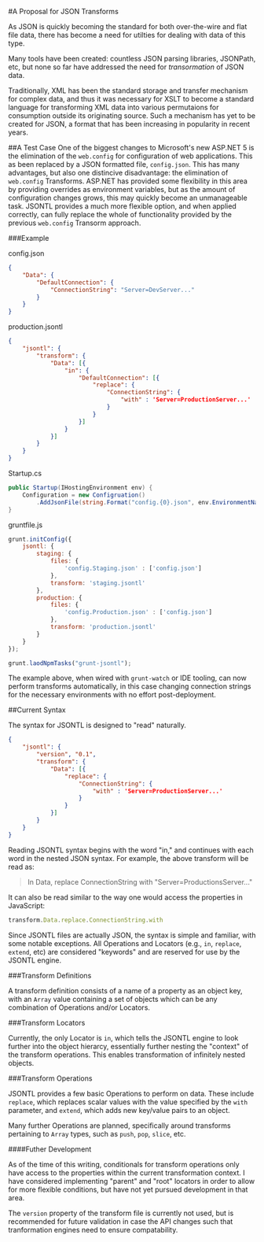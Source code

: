 #A Proposal for JSON Transforms

As JSON is quickly becoming the standard for both over-the-wire and flat file
data, there has become a need for utilties for dealing with data of this type.

Many tools have been created: countless JSON parsing libraries, JSONPath, etc, 
but none so far have addressed the need for *transormation* of JSON data.

Traditionally, XML has been the standard storage and transfer mechanism for
complex data, and thus it was necessary for XSLT to become a standard language
for transforming XML data into various permutaions for consumption outside its
originating source.  Such a mechanism has yet to be created for JSON, a format
that has been increasing in popularity in recent years.

##A Test Case
One of the biggest changes to Microsoft's new ASP.NET 5 is the elimination of
the `web.config` for configuration of web applications.  This as been replaced
by a JSON formatted file, `config.json`.  This has many advantages, but
also one distincive disadvantage: the elimination of `web.config` Transforms.
ASP.NET has provided some flexibility in this area by providing overrides as
environment variables, but as the amount of configuration changes grows, this 
may quickly become an unmanageable task.  JSONTL provides a much more flexible
option, and when applied correctly, can fully replace the whole of functionality
provided by the previous `web.config` Transorm approach.

###Example

config.json
```json
{
	"Data": {
		"DefaultConnection": {
			"ConnectionString": "Server=DevServer..."
		}
	}
}
```

production.jsontl
```json
{
	"jsontl": {
		"transform": {
			"Data": [{
				"in": {
					"DefaultConnection": [{
						"replace": {
							"ConnectionString": {
								"with" : 'Server=ProductionServer...'
							}
						}
					}]
				}
			}]
		}
	}
}
```

Startup.cs
```cs
public Startup(IHostingEnvironment env) {
	Configuration = new Configruation()
		.AddJsonFile(string.Format("config.{0}.json", env.EnvironmentName));
}
```

gruntfile.js
```js
grunt.initConfig({
	jsontl: {
		staging: {
			files: {
				'config.Staging.json' : ['config.json']
			},
			transform: 'staging.jsontl'	
		},
		production: {
			files: {
				'config.Production.json' : ['config.json']
			},
			transform: 'production.jsontl'	
		}
	}
});

grunt.laodNpmTasks("grunt-jsontl");
```

The example above, when wired with `grunt-watch` or IDE tooling, can now perform
transforms automatically, in this case changing connection strings for the
necessary environments with no effort post-deployment.

##Current Syntax

The syntax for JSONTL is designed to "read" naturally.

```json
{
	"jsontl": {
		"version", "0.1",
		"transform": {
			"Data": [{
				"replace": {
					"ConnectionString": {
						"with" : 'Server=ProductionServer...'
					}
				}
			}]
		}
	}
}
```

Reading JSONTL syntax begins with the word "in," and continues with each word
in the nested JSON syntax.  For example, the above transform will be read as:

> In Data, replace ConnectionString with "Server=ProductionsServer..."

It can also be read similar to the way one would access the properties in
JavaScript:

```js
transform.Data.replace.ConnectionString.with
```

Since JSONTL files are actually JSON, the syntax is simple and familiar, with
some notable exceptions.  All Operations and Locators (e.g., `in`, `replace`, 
`extend`, etc) are considered "keywords" and are reserved for use by the JSONTL
engine.

###Transform Definitions

A transform definition consists of a name of a property as an object key, with
an `Array` value containing a set of objects which can be any combination of
Operations and/or Locators.

###Transform Locators

Currently, the only Locator is `in`, which tells 
the JSONTL engine to look further into the object hierarcy, essentially further
nesting the "context" of the transform operations.  This enables transformation
of infinitely nested objects.

###Transform Operations

JSONTL provides a few basic Operations to perform on data.  These include 
`replace`, which replaces scalar values with the value specified by the `with`
parameter, and `extend`, which adds new key/value pairs to an object.

Many further Operations are planned, specifically around transforms pertaining 
to `Array` types, such as `push`, `pop`, `slice`, etc.

####Futher Development

As of the time of this writing, conditionals for transform operations only have
access to the properties within the current transformation context.  I have
considered implementing "parent" and "root" locators in order to allow for more
flexible conditions, but have not yet pursued development in that area.

The `version` property of the transform file is currently not used, but is
recommended for future validation in case the API changes such that tranformation
engines need to ensure compatability.